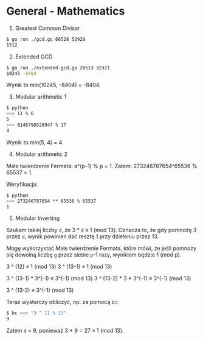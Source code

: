# General - Mathematics

1. Greatest Common Divisor

```bash
$ go run ./gcd.go 66528 52920
1512
```

2. Extended GCD

```bash
$ go run ./extended-gcd.go 26513 32321
10245 -8404
```

Wynik to min(10245, -8404) = -8404.

3. Modular arithmetic 1

```bash
$ python
>>> 11 % 6
5
>>> 8146798528947 % 17
4
```

Wynik to min(5, 4) = 4.

4. Modular arithmetic 2

Małe twierdzenie Fermata: a^(p-1) % p = 1.
Zatem: 273246787654^65536 % 65537 = 1.

Weryfikacja:

```bash
$ python
>>> 273246787654 ** 65536 % 65537
1
```

5. Modular Inverting

Szukam takiej liczby `d`, że 3 * `d` ≡ 1 (mod 13). Oznacza to, że gdy pomnożę 3 przez `d`, wynik powinien dać resztę 1 przy dzieleniu przez 13.

Mogę wykorzystać Małe twierdzenie Fermata, które mówi, że jeśli pomnoży się dowolną liczbę `g` przez siebie `p`-1 razy, wynikiem będzie 1 (mod p).

3 ^ (12) ≡ 1 (mod 13)
3 ^ (13-1) ≡ 1 (mod 13)

3 ^ (13-1) * 3^(-1) ≡ 3^(-1) (mod 13)
3 ^ (13-2) * 3 * 3^(-1) ≡ 3^(-1) (mod 13)

3 ^ (13-2) ≡ 3^(-1) (mod 13)

Teraz wystarczy obliczyć, np. za pomocą `bc`:
```bash
$ bc <<< "3 ^ 11 % 13"
9
```

Zatem `d` = 9, ponieważ 3 * 9 = 27 ≡ 1 (mod 13).
